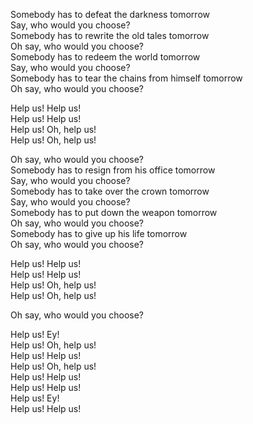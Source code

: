 Somebody has to defeat the darkness tomorrow  
Say, who would you choose?  
Somebody has to rewrite the old tales tomorrow  
Oh say, who would you choose?  
Somebody has to redeem the world tomorrow  
Say, who would you choose?  
Somebody has to tear the chains from himself tomorrow  
Oh say, who would you choose?  

Help us! Help us!  
Help us! Help us!  
Help us! Oh, help us!  
Help us! Oh, help us!  

Oh say, who would you choose?  
Somebody has to resign from his office tomorrow  
Say, who would you choose?  
Somebody has to take over the crown tomorrow  
Say, who would you choose?  
Somebody has to put down the weapon tomorrow  
Oh say, who would you choose?  
Somebody has to give up his life tomorrow  
Oh say, who would you choose?  

Help us! Help us!  
Help us! Help us!  
Help us! Oh, help us!  
Help us! Oh, help us!  

Oh say, who would you choose?  

Help us! Ey!  
Help us! Oh, help us!  
Help us! Help us!  
Help us! Oh, help us!  
Help us! Help us!  
Help us! Help us!  
Help us! Ey!  
Help us! Help us!  
